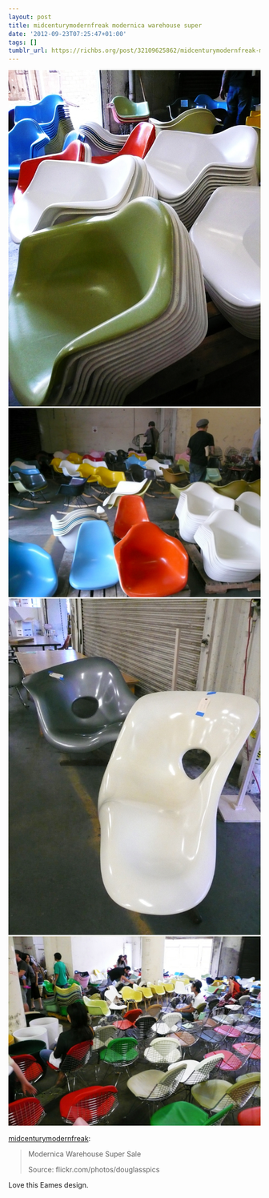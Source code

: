 ```yaml
---
layout: post
title: midcenturymodernfreak modernica warehouse super
date: '2012-09-23T07:25:47+01:00'
tags: []
tumblr_url: https://richbs.org/post/32109625862/midcenturymodernfreak-modernica-warehouse-super
---
```

 ![](/tumblr_files/tumblr_mam35fo3Tn1ruu90ro1_1280.jpg)  
 ![](/tumblr_files/tumblr_mam35fo3Tn1ruu90ro2_1280.jpg)  
 ![](/tumblr_files/tumblr_mam35fo3Tn1ruu90ro4_1280.jpg)  
 ![](/tumblr_files/tumblr_mam35fo3Tn1ruu90ro3_1280.jpg)  
  

[midcenturymodernfreak](http://midcenturymodernfreak.tumblr.com/post/31872352338/modernica-warehouse-super-sale-source):

> Modernica Warehouse Super Sale
> 
> Source: flickr.com/photos/douglasspics

Love this Eames design.

